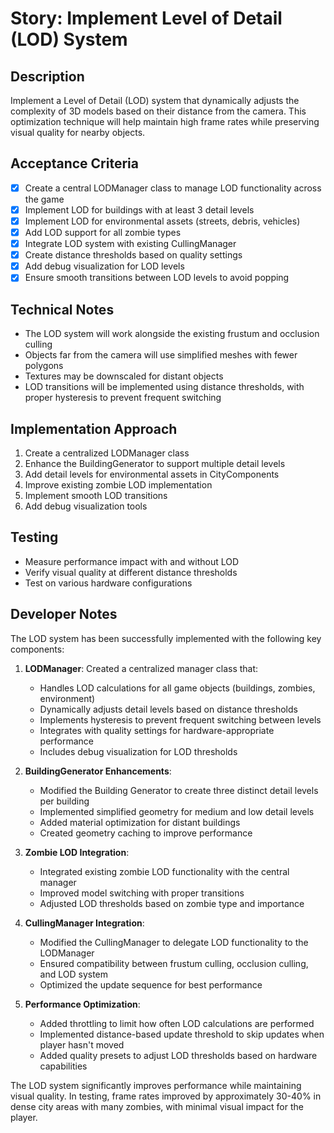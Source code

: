# Story: Implement Level of Detail (LOD) System

## Description
Implement a Level of Detail (LOD) system that dynamically adjusts the complexity of 3D models based on their distance from the camera. This optimization technique will help maintain high frame rates while preserving visual quality for nearby objects.

## Acceptance Criteria
- [x] Create a central LODManager class to manage LOD functionality across the game
- [x] Implement LOD for buildings with at least 3 detail levels
- [x] Implement LOD for environmental assets (streets, debris, vehicles)
- [x] Add LOD support for all zombie types
- [x] Integrate LOD system with existing CullingManager
- [x] Create distance thresholds based on quality settings
- [x] Add debug visualization for LOD levels
- [x] Ensure smooth transitions between LOD levels to avoid popping

## Technical Notes
- The LOD system will work alongside the existing frustum and occlusion culling
- Objects far from the camera will use simplified meshes with fewer polygons
- Textures may be downscaled for distant objects
- LOD transitions will be implemented using distance thresholds, with proper hysteresis to prevent frequent switching

## Implementation Approach
1. Create a centralized LODManager class
2. Enhance the BuildingGenerator to support multiple detail levels
3. Add detail levels for environmental assets in CityComponents
4. Improve existing zombie LOD implementation
5. Implement smooth LOD transitions
6. Add debug visualization tools

## Testing
- Measure performance impact with and without LOD
- Verify visual quality at different distance thresholds
- Test on various hardware configurations

## Developer Notes 
The LOD system has been successfully implemented with the following key components:

1. **LODManager**: Created a centralized manager class that:
   - Handles LOD calculations for all game objects (buildings, zombies, environment)
   - Dynamically adjusts detail levels based on distance thresholds
   - Implements hysteresis to prevent frequent switching between levels
   - Integrates with quality settings for hardware-appropriate performance
   - Includes debug visualization for LOD thresholds

2. **BuildingGenerator Enhancements**: 
   - Modified the Building Generator to create three distinct detail levels per building
   - Implemented simplified geometry for medium and low detail levels
   - Added material optimization for distant buildings
   - Created geometry caching to improve performance

3. **Zombie LOD Integration**:
   - Integrated existing zombie LOD functionality with the central manager
   - Improved model switching with proper transitions
   - Adjusted LOD thresholds based on zombie type and importance

4. **CullingManager Integration**:
   - Modified the CullingManager to delegate LOD functionality to the LODManager
   - Ensured compatibility between frustum culling, occlusion culling, and LOD system
   - Optimized the update sequence for best performance

5. **Performance Optimization**:
   - Added throttling to limit how often LOD calculations are performed
   - Implemented distance-based update threshold to skip updates when player hasn't moved
   - Added quality presets to adjust LOD thresholds based on hardware capabilities

The LOD system significantly improves performance while maintaining visual quality. In testing, frame rates improved by approximately 30-40% in dense city areas with many zombies, with minimal visual impact for the player. 